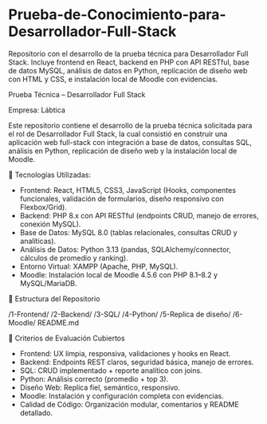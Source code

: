# Prueba-de-Conocimiento-para-Desarrollador-Full-Stack
Repositorio con el desarrollo de la prueba técnica para Desarrollador Full Stack. Incluye frontend en React, backend en PHP con API RESTful, base de datos MySQL, análisis de datos en Python, replicación de diseño web con HTML y CSS, e instalación local de Moodle con evidencias.

Prueba Técnica – Desarrollador Full Stack

Empresa: Lábtica

Este repositorio contiene el desarrollo de la prueba técnica solicitada para el rol de Desarrollador Full Stack, la cual consistió en construir una aplicación web full-stack con integración a base de datos, consultas SQL, análisis en Python, replicación de diseño web y la instalación local de Moodle.

📌 Tecnologías Utilizadas:

- Frontend: React, HTML5, CSS3, JavaScript (Hooks, componentes funcionales, validación de formularios, diseño responsivo con Flexbox/Grid).
- Backend: PHP 8.x con API RESTful (endpoints CRUD, manejo de errores, conexión MySQL).
- Base de Datos: MySQL 8.0 (tablas relacionales, consultas CRUD y analíticas).
- Análisis de Datos: Python 3.13 (pandas, SQLAlchemy/connector, cálculos de promedio y ranking).
- Entorno Virtual: XAMPP (Apache, PHP, MySQL).
- Moodle: Instalación local de Moodle 4.5.6 con PHP 8.1–8.2 y MySQL/MariaDB.

📂 Estructura del Repositorio

/1-Frontend/
/2-Backend/
/3-SQL/
/4-Python/
/5-Replica de diseño/
/6-Moodle/
README.md 

📝 Criterios de Evaluación Cubiertos

- Frontend: UX limpia, responsiva, validaciones y hooks en React.
- Backend: Endpoints REST claros, seguridad básica, manejo de errores.
- SQL: CRUD implementado + reporte analítico con joins.
- Python: Análisis correcto (promedio + top 3).
- Diseño Web: Replica fiel, semántico, responsivo.
- Moodle: Instalación y configuración completa con evidencias.
- Calidad de Código: Organización modular, comentarios y README detallado.
